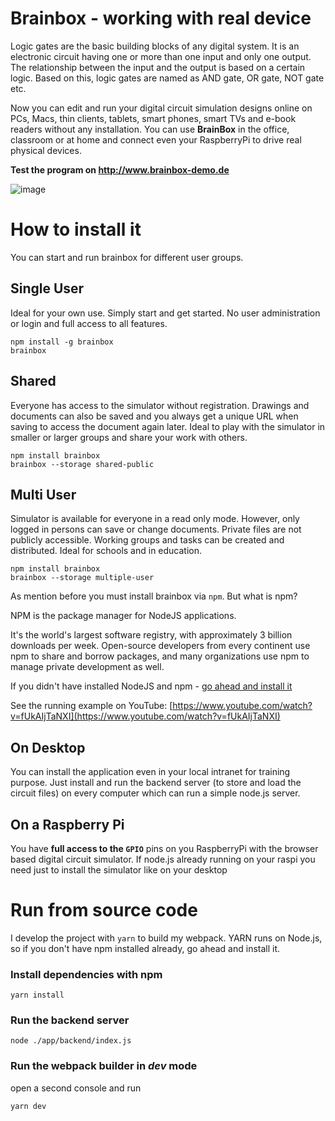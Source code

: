 # Brainbox - working with real device

Logic gates are the basic building blocks of any digital system. It is an electronic circuit having one or 
more than one input and only one output. The relationship between the input and the output is based on a 
certain logic. Based on this, logic gates are named as AND gate, OR gate, NOT gate etc.

Now you can  edit and run your digital circuit simulation designs online on PCs, Macs, thin clients, tablets, smart 
phones, smart TVs and e-book readers without any installation. You can use **BrainBox** in the office, 
classroom or at home and connect even your RaspberryPi to drive real physical devices.

**Test the program on http://www.brainbox-demo.de**



![image](resources/animation.gif)


# How to install it

You can start and run brainbox for different user groups.

## Single User
Ideal for your own use. Simply start and get started. No user administration or login and full access to all features.
```  
npm install -g brainbox
brainbox
```

## Shared 
Everyone has access to the simulator without registration. Drawings and documents can also be saved and you always get a unique URL when saving to access the document again later. Ideal to play with the simulator in smaller or larger groups and share your work with others.
```  
npm install brainbox
brainbox --storage shared-public
```

## Multi User
Simulator is available for everyone in a read only mode. However, only logged in persons can save or change documents. 
Private files are not publicly accessible.  Working groups and tasks can be created and distributed. Ideal for schools 
and in education.

``` 
npm install brainbox
brainbox --storage multiple-user
```


As mention before you must install brainbox via `npm`. But what is npm?

NPM is the package manager for NodeJS applications. 


It's the world's largest software registry, with approximately 3 billion downloads per 
week. Open-source developers from every continent use npm to share and borrow packages, 
and many organizations use npm to manage private development as well.


If you didn't have installed NodeJS and npm - [go ahead and install it](https://www.npmjs.com/get-npm)


See the running example on YouTube: [https://www.youtube.com/watch?v=fUkAIjTaNXI](https://www.youtube.com/watch?v=fUkAIjTaNXI)



## On Desktop
You can install the application even in your local intranet for training purpose. Just install and run the backend 
server (to store and load the circuit files) on every computer which can run a simple node.js server. 


## On a Raspberry Pi
You have **full access to the `GPIO`** pins on you RaspberryPi with the browser based digital circuit simulator. If 
node.js already running on your raspi you need just to install the simulator 
like on your desktop



# Run from source code
I develop the project with `yarn` to build my webpack. 
YARN runs on Node.js, so if you don't have npm installed already, go ahead and install it.

### Install dependencies with npm

```
yarn install
```

### Run the backend server
``` 
node ./app/backend/index.js
```

### Run the webpack builder in *dev* mode
open a second console and run

``` 
yarn dev
```

